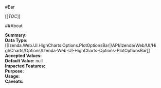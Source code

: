 #Bar

[[_TOC_]]

##About

**Summary:**   
**Data Type:** [[Izenda.Web.UI.HighCharts.Options.PlotOptionsBar|/API/Izenda/Web/UI/HighCharts/Options/Izenda-Web-UI-HighCharts-Options-PlotOptionsBar]]  
**Accepted Values:**   
**Default Value:** null  
**Impacted Features:**   
**Purpose:**   
**Usage:**   
**Caveats:**   


